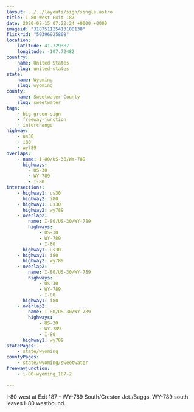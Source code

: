 ```yaml
---
layout: ../../layouts/sign/single.astro
title: I-80 West Exit 187
date: 2020-08-15 07:22:24 +0000 +0000
imageid: "318751125413100138"
flickrid: "50396925808"
location:
    latitude: 41.729387
    longitude: -107.72482
country:
    name: United States
    slug: united-states
state:
    name: Wyoming
    slug: wyoming
county:
    name: Sweetwater County
    slug: sweetwater
tags:
    - big-green-sign
    - freeway-junction
    - interchange
highway:
    - us30
    - i80
    - wy789
overlaps:
    - name: I-80/US-30/WY-789
      highways:
        - US-30
        - WY-789
        - I-80
intersections:
    - highway1: us30
      highway2: i80
    - highway1: us30
      highway2: wy789
    - overlap2:
        name: I-80/US-30/WY-789
        highways:
            - US-30
            - WY-789
            - I-80
      highway1: us30
    - highway1: i80
      highway2: wy789
    - overlap2:
        name: I-80/US-30/WY-789
        highways:
            - US-30
            - WY-789
            - I-80
      highway1: i80
    - overlap2:
        name: I-80/US-30/WY-789
        highways:
            - US-30
            - WY-789
            - I-80
      highway1: wy789
statePages:
    - state/wyoming
countyPages:
    - state/wyoming/sweetwater
freewayjunction:
    - i-80-wyoming_187-2

---
```

I-80 west at Exit 187 - WY-789 South/Creston Jct./Baggs.  WY-789 south leaves I-80 westbound.